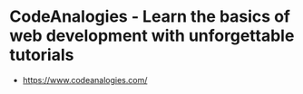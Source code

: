 # CodeAnalogies - Learn the basics of web development with unforgettable tutorials
- https://www.codeanalogies.com/